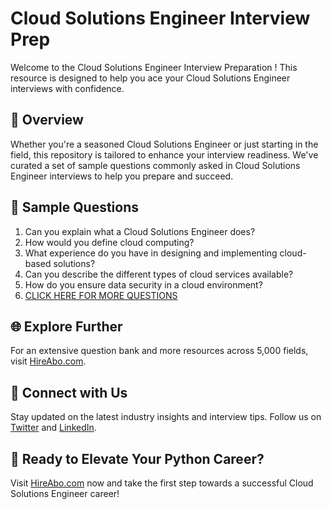 # Cloud Solutions Engineer Interview Prep

Welcome to the Cloud Solutions Engineer Interview Preparation ! This resource is designed to help you ace your Cloud Solutions Engineer interviews with confidence.

## 🚀 Overview

Whether you're a seasoned Cloud Solutions Engineer or just starting in the field, this repository is tailored to enhance your interview readiness. We've curated a set of sample questions commonly asked in Cloud Solutions Engineer interviews to help you prepare and succeed.

## 📝 Sample Questions

1. Can you explain what a Cloud Solutions Engineer does?
2. How would you define cloud computing?
3. What experience do you have in designing and implementing cloud-based solutions?
4. Can you describe the different types of cloud services available?
5. How do you ensure data security in a cloud environment?
6. [CLICK HERE FOR MORE QUESTIONS](https://hireabo.com/job/0_0_92/Cloud%20Solutions%20Engineer)

## 🌐 Explore Further

For an extensive question bank and more resources across 5,000 fields, visit [HireAbo.com](https://www.hireabo.com).

## 📱 Connect with Us

Stay updated on the latest industry insights and interview tips. Follow us on [Twitter](https://twitter.com/hireabo) and [LinkedIn](https://www.linkedin.com/in/hire-abo-3609972a8/).

## 🚀 Ready to Elevate Your Python Career?

Visit [HireAbo.com](https://www.hireabo.com) now and take the first step towards a successful Cloud Solutions Engineer career!